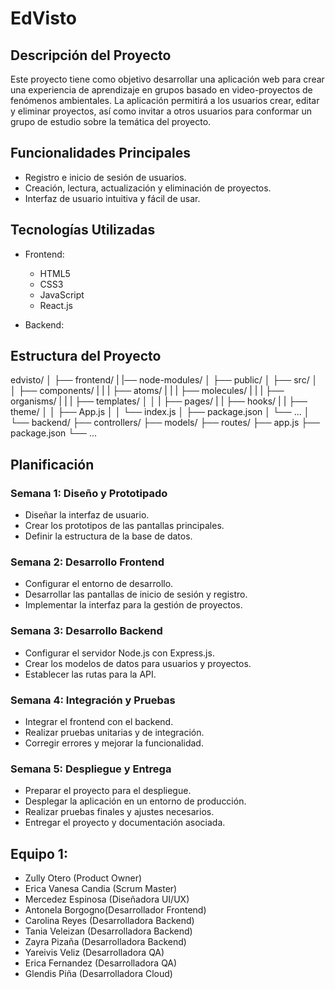 # EdVisto

## Descripción del Proyecto

Este proyecto tiene como objetivo desarrollar una aplicación web para 
crear una experiencia de aprendizaje en grupos basado en video-proyectos de fenómenos ambientales.
La aplicación permitirá a los usuarios crear, editar y eliminar proyectos, así como invitar a otros usuarios para conformar un grupo de estudio sobre la temática del proyecto.

## Funcionalidades Principales

- Registro e inicio de sesión de usuarios.
- Creación, lectura, actualización y eliminación de proyectos.
- Interfaz de usuario intuitiva y fácil de usar.

## Tecnologías Utilizadas

- Frontend:
  - HTML5
  - CSS3
  - JavaScript
  - React.js
  
- Backend:


## Estructura del Proyecto
edvisto/
│
├── frontend/
| |── node-modules/
│ ├── public/
│ ├── src/
│ │ ├── components/
| | |   ├── atoms/
| | |   ├── molecules/
| | |   ├── organisms/
| | |   ├── templates/
│ │ |   ├── pages/
| | ├── hooks/
| | ├── theme/
│ │ ├── App.js
│ │ └── index.js
│ ├── package.json
│ └── ...
│
└── backend/
├── controllers/
├── models/
├── routes/
├── app.js
├── package.json
└── ...

## Planificación

### Semana 1: Diseño y Prototipado
- Diseñar la interfaz de usuario.
- Crear los prototipos de las pantallas principales.
- Definir la estructura de la base de datos.

### Semana 2: Desarrollo Frontend
- Configurar el entorno de desarrollo.
- Desarrollar las pantallas de inicio de sesión y registro.
- Implementar la interfaz para la gestión de proyectos.

### Semana 3: Desarrollo Backend
- Configurar el servidor Node.js con Express.js.
- Crear los modelos de datos para usuarios y proyectos.
- Establecer las rutas para la API.

### Semana 4: Integración y Pruebas
- Integrar el frontend con el backend.
- Realizar pruebas unitarias y de integración.
- Corregir errores y mejorar la funcionalidad.

### Semana 5: Despliegue y Entrega
- Preparar el proyecto para el despliegue.
- Desplegar la aplicación en un entorno de producción.
- Realizar pruebas finales y ajustes necesarios.
- Entregar el proyecto y documentación asociada.

## Equipo 1:

- Zully Otero (Product Owner)
- Erica Vanesa Candia (Scrum Master)
- Mercedez Espinosa (Diseñadora UI/UX)
- Antonela Borgogno(Desarrollador Frontend)
- Carolina Reyes (Desarrolladora Backend)
- Tania Veleizan (Desarrolladora Backend)
- Zayra Pizaña (Desarrolladora Backend)
- Yareivis Veliz (Desarrolladora QA)
- Erica Fernandez (Desarrolladora QA)
- Glendis Piña (Desarrolladora Cloud)




